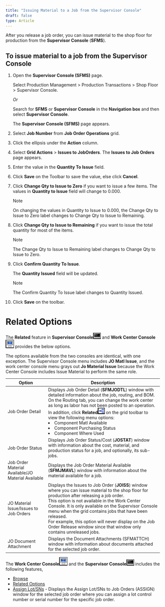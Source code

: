 ```yaml
---
title: "Issuing Material to a Job from the Supervisor Console"
draft: false
type: Article 
---
```


After you release a job order, you can issue material to the shop floor for production from the **Supervisor Console** (**SFMS**).

## To issue material to a job from the Supervisor Console

1.  Open the **Supervisor Console (SFMS)** page.

    Select Production Management > Production Transactions > Shop Floor > Supervisor Console.

    *Or*

      Search for **SFMS** or **Supervisor Console** in the **Navigation box** and then select **Supervisor Console**.

    The **Supervisor Console (SFMS)** page appears.

2.  Select **Job Number** from **Job Order Operations** grid.
3.  Click the ellipsis under the **Action** column.
4.  Select **Grid Actions** > **Issues to JobOrders**. The **Issues to Job Orders** page appears.
5.  Enter the value in the **Quantity To Issue** field.
6.  Click **Save** on the Toolbar to save the value, else click **Cancel**.
7.  Click **Change Qty to Issue to Zero** if you want to issue a few items. The values in **Quantity to Issue** field will change to 0.000.
    >[!Note]
    >On changing the values in Quantity to Issue to 0.000, the Change Qty to Issue to Zero label changes to Change Qty to Issue to Remaining.
1.  Click **Change Qty to Issue to Remaining** if you want to issue the total quantity for most of the items.

    >[!Note]
    >The Change Qty to Issue to Remaining label changes to Change Qty to Issue to Zero.

1.  Click **Confirm Quantity To Issue**.

    The **Quantity Issued** field will be updated.

    >[!Note]
    >The Confirm Quantity To Issue label changes to Quantity Issued.

1.  Click **Save** on the toolbar.

    

# Related Options

The **Related** feature in **Supervisor Console**![](../assets/shop-floor-manager/picture9.png) and **Work Center Console**![](../assets/shop-floor-manager/picture10.png) provides the below options.

The options available from the two consoles are identical, with one exception. The Supervisor Console menu includes **JO Matl Issue**, and the work center console menu grays out **Jo Material Issue** because the Work Center Console includes Issue Material to perform the same role.

**Option**| **Description**
---|---
Job Order Detail|Displays Job Order Detail (**SFMJODTL**) window with detailed information about the job, routing, and BOM. On the Routing tab, you can change the work center as long as labor has not been posted to an operation. In addition, click **Related**![](../assets/shop-floor-manager/picture12.png) on the grid toolbar to view the following menu options:<li> Component Matl Available<li> Component Purchasing Status <li>Component Where Used
Job Order Status| Displays Job Order Status/Cost (**JOSTAT**) window with information about the cost, material, and production status for a job, and optionally, its sub-jobs.
Job Order Material Available/JO Material Available | Displays the Job Order Material Available (**SFMJMAVL**) window with information about the material available for a job. 
JO Material Issue/Issues to Job Orders|Displays the Issues to Job Order (**JOISS**) window where you can issue material to the shop floor for production after releasing a job order.<br>This option is not available in the Work Center Console. It is only available on the Supervisor Console menu when the grid contains jobs that have been released. <br>For example, this option will never display on the Job Order Release window since that window only contains unreleased jobs.
JO Document Attachment|Displays the Document Attachments (SFMATTCH) window with information about documents attached for the selected job order.



The **Work Center Console**![](../assets/shop-floor-manager/picture10.png)  and the **Supervisor Console**![](../assets/shop-floor-manager/picture9.png) includes the following features,

-   [Browse](printing-or-exporting-information-from-shop-floor-manager.md)
-   [Related Options](#related-options)
-   [Assign Lot/SNs](assign-a-lot-number-to-a-job-order-from-the-work-center-or-supervisor-console.md) - Displays the Assign Lot/SNs to Job Orders (ASSIGN) window for the selected job order where you can assign a lot control number or serial number for the specific job order.